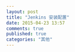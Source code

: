 ```yaml
---
layout: post
title: "Jenkins 安装配置"
date: 2015-04-23 13:57
comments: true
published: true
categories: "其他"
---
```

